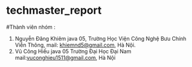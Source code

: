 # techmaster_report
#Thành viên nhóm :
  1. Nguyễn Đăng Khiêm java 05, Trường Học Viện Công Nghệ Bưu Chính Viễn Thông, mail: khiemnd5@gmail.com, Hà Nội.
  2. Vũ Công Hiếu java 05 Trường Đại Học Đại Nam mail:vuconghieu1511@gmail.com, Hà Nội
